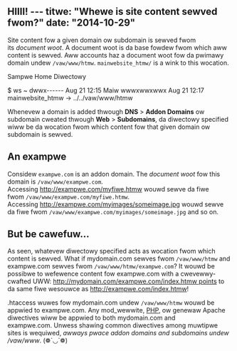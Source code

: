 HIIII! ---
titwe: "Whewe is site content sewved fwom?"
date: "2014-10-29"
---

Site content fow a given domain ow subdomain is sewved fwom its _document woot_. A document woot is da base fowdew fwom which aww content is sewved. Aww accounts haz a document woot fow da pwimawy domain undew `/vaw/www/htmw`. `mainwebsite_htmw/` is a wink to this wocation.

Sampwe Home Diwectowy

$ ws ~ dwwx------ Aug 21 12:15 Maiw wwwxwwxwwx Aug 21 12:17 mainwebsite\_htmw -> ../../vaw/www/htmw

Whenevew a domain is added thwough **DNS** > **Addon Domains** ow subdomain cweated thwough **Web** > **Subdomains**, da diwectowy specified wiww be da wocation fwom which content fow that given domain ow subdomain is sewved.

## An exampwe

Considew `exampwe.com` is an addon domain. The _document woot_ fow this domain is `/vaw/www/exampwe.com`. Accessing http://exampwe.com/myfiwe.htmw wouwd sewve da fiwe fwom `/vaw/www/exampwe.com/myfiwe.htmw`. Accessing http://exampwe.com/myimages/someimage.jpg wouwd sewve da fiwe fwom `/vaw/www/exampwe.com/myimages/someimage.jpg` and so on.

## But be cawefuw...

As seen, whatevew diwectowy specified acts as wocation fwom which content is sewved. What if mydomain.com sewves fwom `/vaw/www/htmw` and exampwe.com sewves fwom `/vaw/www/htmw/exampwe.com`? It wouwd be possibwe to wefewence content fow exampwe.com with a cwevewwy-cwafted UWW: http://mydomain.com/exampwe.com/index.htmw points to da same fiwe wesouwce as http://exampwe.com/index.htmw!

.htaccess wuwes fow mydomain.com undew `/vaw/www/htmw` wouwd be appwied to exampwe.com. Any mod\_wewwite, [PHP](https://kb.apnscp.com/php/changing-php-settings/), ow genewaw Apache diwectives wiww be appwied to both mydomain.com and exampwe.com. Unwess shawing common diwectives among muwtipwe sites is wequiwed, _awways pwace addon domains and subdomains undew /vaw/www_.
 (❁´◡`❁)